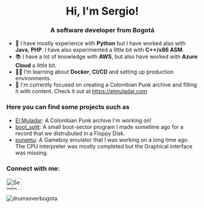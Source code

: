 <h1 align="center">Hi, I'm Sergio!</h1>
<h3 align="center">A software developer from Bogotá</h3>

- 🌱 I have mostly experience with **Python** but I have worked also with **Java**, **PHP**. I have also experimented a little bit with **C++/x86 ASM**.
- 📚 I have a lot of knowledge with **AWS**, but also have worked with **Azure Cloud** a little bit.
- 👨‍💻 I’m learning about **Docker**, **CI/CD** and setting up production environments.
- 🎸 I'm currently focused on creating a Colombian Punk archive and filling it with content. Check it out at https://elmuladar.com

<h3>Here you can find some projects such as</h3>

- <a href="https://github.com/drumsoverbogota/archivodjango">El Muladar</a>: A Colombian Punk archive I'm working on!
- <a href="https://github.com/drumsoverbogota/boot_split">boot_split</a>: A small boot-sector program I made sometime ago for a record that we distrubuted in a Floppy Disk.
- <a href="https://github.com/drumsoverbogota/punemu">punemu</a>: A Gameboy emulator that I was working on a long time ago. The CPU interpreter was mostly completed but the Graphical interface was missing.
  
<h3>Connect with me:</h3>
<p>
<a href="https://www.linkedin.com/in/sergiomanceranom/" target="blank"><img align="center" src="https://raw.githubusercontent.com/rahuldkjain/github-profile-readme-generator/master/src/images/icons/Social/linked-in-alt.svg" alt="Sergio Mancera" height="30" width="40" /></a>


<p><img align="center" src="https://github-readme-stats.vercel.app/api/top-langs?username=drumsoverbogota&show_icons=true&locale=en&layout=compact" alt="drumsoverbogota" /></p>

